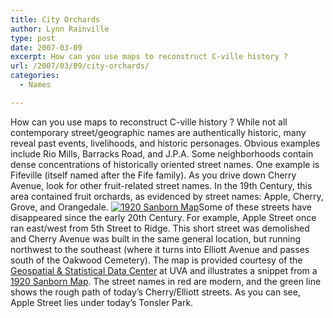 ```yaml
---
title: City Orchards
author: Lynn Rainville
type: post
date: 2007-03-09
excerpt: How can you use maps to reconstruct C-ville history ?
url: /2007/03/09/city-orchards/
categories:
  - Names

---
```

How can you use maps to reconstruct C-ville history ? While not all contemporary street/geographic names are authentically historic, many reveal past events, livelihoods, and historic personages. Obvious examples include Rio Mills, Barracks Road, and J.P.A. Some neighborhoods contain dense concentrations of historically oriented street names. One example is Fifeville (itself named after the Fife family). As you drive down Cherry Avenue, look for other fruit-related street names. In the 19th Century, this area contained fruit orchards, as evidenced by street names: Apple, Cherry, Grove, and Orangedale. <a href="http://www.locohistory.org/blog/?attachment_id=64" rel="attachment wp-att-64" title="1920 Sanborn Map"><img src="http://www.locohistory.org/blog/wp-content/uploads/2007/03/applest_1920.jpg" alt="1920 Sanborn Map" /></a>Some of these streets have disappeared since the early 20th Century. For example, Apple Street once ran east/west from 5th Street to Ridge. This short street was demolished and Cherry Avenue was built in the same general location, but running northwest to the southeast (where it turns into Elliott Avenue and passes south of the Oakwood Cemetery). The map is provided courtesy of the [Geospatial & Statistical Data Center][1] at UVA and illustrates a snippet from a [1920 Sanborn Map][2]. The street names in red are modern, and the green line shows the rough path of today&#8217;s Cherry/Elliott streets. As you can see, Apple Street lies under today&#8217;s Tonsler Park.

 [1]: http://fisher.lib.virginia.edu/index.html
 [2]: http://fisher.lib.virginia.edu/collections/maps/sanborn/main.php?year=1920
